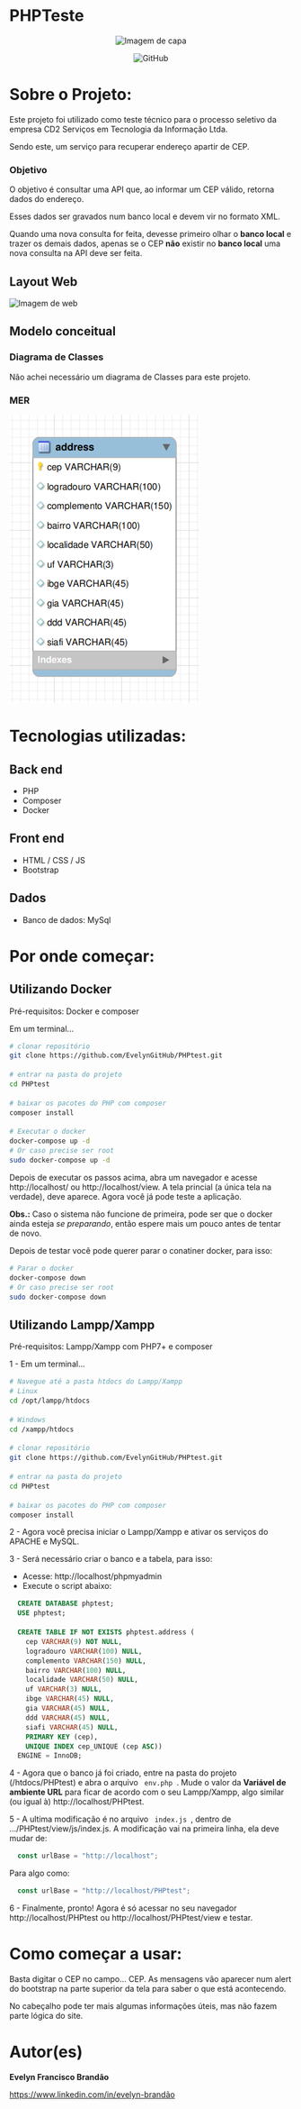 # PHPTeste

<center>

![Imagem de capa](https://github.com/EvelynGitHub/assets-readme/blob/main/PHPtest/home.png)

</center>
<center>

![GitHub](https://img.shields.io/github/license/EvelynGitHub/assets-readme)

</center>

# Sobre o Projeto:

Este projeto foi utilizado como teste técnico para o processo seletivo da empresa CD2 Serviços em Tecnologia da Informação Ltda.

Sendo este, um serviço para recuperar endereço apartir de CEP.

### Objetivo

O objetivo é consultar uma API que, ao informar um CEP válido, retorna dados do endereço.

Esses dados ser gravados num banco local e devem vir no formato XML.

Quando uma nova consulta for feita, devesse primeiro olhar o **banco local** e trazer os demais dados, apenas se o CEP **não** existir no **banco local** uma nova consulta na API deve ser feita.

## Layout Web

![Imagem de web](https://github.com/EvelynGitHub/assets-readme/blob/main/PHPtest/home.png)

## Modelo conceitual

### Diagrama de Classes

Não achei necessário um diagrama de Classes para este projeto.
### MER

![Modelo de Entidade e Relacionamento](https://github.com/EvelynGitHub/PHPtest/blob/master/docs/PHPTeste-model.png)

# Tecnologias utilizadas:

## Back end

- PHP
- Composer
- Docker

## Front end

- HTML / CSS / JS 
- Bootstrap

## Dados

- Banco de dados: MySql

# Por onde começar:

## Utilizando Docker

Pré-requisitos: Docker e composer

Em um terminal...

```bash
# clonar repositório
git clone https://github.com/EvelynGitHub/PHPtest.git

# entrar na pasta do projeto 
cd PHPtest

# baixar os pacotes do PHP com composer
composer install

# Executar o docker
docker-compose up -d
# Or caso precise ser root
sudo docker-compose up -d
```

Depois de executar os passos acima, abra um navegador e acesse <a>http://localhost/<a> ou 
<a>http://localhost/view<a>. A tela princial (a única tela na verdade), deve aparece. Agora você já pode teste a aplicação. 

**Obs.:** Caso o sistema não funcione de primeira, pode ser que o docker ainda esteja <i>se preparando</i>, então espere mais um pouco antes de tentar de novo.

Depois de testar você pode querer parar o conatiner docker, para isso:
```bash
# Parar o docker
docker-compose down
# Or caso precise ser root
sudo docker-compose down
```

## Utilizando Lampp/Xampp

Pré-requisitos: Lampp/Xampp com PHP7+ e composer

1 - Em um terminal...

```bash
# Navegue até a pasta htdocs do Lampp/Xampp
# Linux 
cd /opt/lampp/htdocs

# Windows 
cd /xampp/htdocs

# clonar repositório
git clone https://github.com/EvelynGitHub/PHPtest.git

# entrar na pasta do projeto 
cd PHPtest

# baixar os pacotes do PHP com composer
composer install

```

2 - Agora você precisa iniciar o Lampp/Xampp e ativar os serviços do APACHE e MySQL.

3 - Será necessário criar o banco e a tabela, para isso:
  - Acesse: <a>http://localhost/phpmyadmin<a>
  - Execute o script abaixo:
  ```sql
    CREATE DATABASE phptest;
    USE phptest;

    CREATE TABLE IF NOT EXISTS phptest.address (
      cep VARCHAR(9) NOT NULL,
      logradouro VARCHAR(100) NULL,
      complemento VARCHAR(150) NULL,
      bairro VARCHAR(100) NULL,
      localidade VARCHAR(50) NULL,
      uf VARCHAR(3) NULL,
      ibge VARCHAR(45) NULL,
      gia VARCHAR(45) NULL,
      ddd VARCHAR(45) NULL,
      siafi VARCHAR(45) NULL,
      PRIMARY KEY (cep),
      UNIQUE INDEX cep_UNIQUE (cep ASC))
    ENGINE = InnoDB;

  ```

4 - Agora que o banco já foi criado, entre na pasta do projeto (/htdocs/PHPtest) e abra o arquivo 
<code> env.php </code>. Mude o valor da **Variável de ambiente URL** para ficar de acordo com o seu  Lampp/Xampp, algo similar (ou igual à) <a>http://localhost/PHPtest<a>.

5 - A ultima modificação é no arquivo <code> index.js </code>, dentro de .../PHPtest/view/js/index.js. A modificação vai na primeira linha, ela deve mudar de:
```js
  const urlBase = "http://localhost";
```
Para algo como:
```js
  const urlBase = "http://localhost/PHPtest";
```

6 - Finalmente, pronto! Agora é só acessar no seu navegador <a>http://localhost/PHPtest<a> ou
<a>http://localhost/PHPtest/view<a> e testar.
# Como começar a usar:

Basta digitar o CEP no campo... CEP. As mensagens vão aparecer num alert do bootstrap na parte 
superior da tela para saber o que está acontecendo.

No cabeçalho pode ter mais algumas informações úteis, mas não fazem parte lógica do site.
# Autor(es)

**Evelyn Francisco Brandão**

https://www.linkedin.com/in/evelyn-brandão

